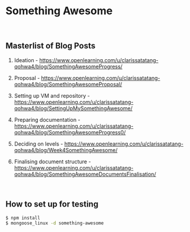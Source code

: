# Something Awesome

<br>

## Masterlist of Blog Posts

1. Ideation - https://www.openlearning.com/u/clarissatatang-qohwa4/blog/SomethingAwesomeProgress/

2. Proposal - https://www.openlearning.com/u/clarissatatang-qohwa4/blog/SomethingAwesomeProposal/

3. Setting up VM and repository - https://www.openlearning.com/u/clarissatatang-qohwa4/blog/SettingUpMySomethingAwesome/

4. Preparing documentation - https://www.openlearning.com/u/clarissatatang-qohwa4/blog/SomethingAwesomeProgress0/

5. Deciding on levels - https://www.openlearning.com/u/clarissatatang-qohwa4/blog/Week4SomethingAwesome/

6. Finalising document structure - https://www.openlearning.com/u/clarissatatang-qohwa4/blog/SomethingAwesomeDocumentsFinalisation/

<br>

## How to set up for testing

```bash
$ npm install
$ mongoose_linux -d something-awesome
```
